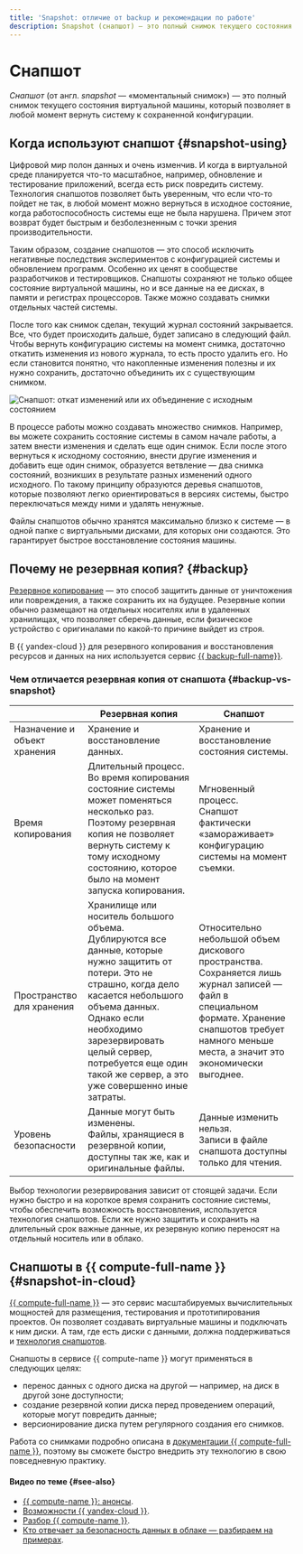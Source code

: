 ```yaml
---
title: 'Snapshot: отличие от backup и рекомендации по работе'
description: Snapshot (снапшот) — это полный снимок текущего состояния виртуальной машины, который позволяет в любой момент вернуть систему к сохраненной конфигурации.
---
```


# Снапшот

_Снапшот_ (от англ. _snapshot_ — «моментальный снимок») — это полный снимок текущего состояния виртуальной машины, который позволяет в любой момент вернуть систему к сохраненной конфигурации.

## Когда используют снапшот {#snapshot-using}

Цифровой мир полон данных и очень изменчив. И когда в виртуальной среде планируется что-то масштабное, например, обновление и тестирование приложений, всегда есть риск повредить систему. Технология снапшотов позволяет быть уверенным, что если что-то пойдет не так, в любой момент можно вернуться в исходное состояние, когда работоспособность системы еще не была нарушена. Причем этот возврат будет быстрым и безболезненным с точки зрения производительности.

Таким образом, создание снапшотов — это способ исключить негативные последствия экспериментов с конфигурацией системы и обновлением программ. Особенно их ценят в сообществе разработчиков и тестировщиков. Снапшоты сохраняют не только общее состояние виртуальной машины, но и все данные на ее дисках, в памяти и регистрах процессоров. Также можно создавать снимки отдельных частей системы.

После того как снимок сделан, текущий журнал состояний закрывается. Все, что будет происходить дальше, будет записано в следующий файл. Чтобы вернуть конфигурацию системы на момент снимка, достаточно откатить изменения из нового журнала, то есть просто удалить его. Но если становится понятно, что накопленные изменения полезны и их нужно сохранить, достаточно объединить их с существующим снимком.

![Снапшот: откат изменений или их объединение с исходным состоянием](../_assets/glossary/snapshot.svg)

В процессе работы можно создавать множество снимков. Например, вы можете сохранить состояние системы в самом начале работы, а затем внести изменения и сделать еще один снимок. Если после этого вернуться к исходному состоянию, внести другие изменения и добавить еще один снимок, образуется ветвление — два снимка состояний, возникших в результате разных изменений одного исходного. По такому принципу образуются деревья снапшотов, которые позволяют легко ориентироваться в версиях системы, быстро переключаться между ними и удалять ненужные.

Файлы снапшотов обычно хранятся максимально близко к системе — в одной папке с виртуальными дисками, для которых они создаются. Это гарантирует быстрое восстановление состояния машины.

## Почему не резервная копия? {#backup}

[Резервное копирование](backup.md) — это способ защитить данные от уничтожения или повреждения, а также сохранить их на будущее. Резервные копии обычно размещают на отдельных носителях или в удаленных хранилищах, что позволяет сберечь данные, если физическое устройство с оригиналами по какой-то причине выйдет из строя.

В {{ yandex-cloud }} для резервного копирования и восстановления ресурсов и данных на них используется сервис [{{ backup-full-name}}](../backup/concepts/index.md).

### Чем отличается резервная копия от снапшота {#backup-vs-snapshot}

| | **Резервная копия** | **Снапшот** |
| --- | --------------- | ----------- |
| Назначение и объект хранения | Хранение и восстановление данных. | Хранение и восстановление состояния системы. |
| Время копирования | Длительный процесс.<br/>Во время копирования состояние системы может поменяться несколько раз. Поэтому резервная копия не позволяет вернуть систему к тому исходному состоянию, которое было на момент запуска копирования. | Мгновенный процесс.<br/>Снапшот фактически «замораживает» конфигурацию системы на момент съемки. |
| Пространство для хранения | Хранилище или носитель большого объема.<br/>Дублируются все данные, которые нужно защитить от потери. Это не страшно, когда дело касается небольшого объема данных. Однако если необходимо зарезервировать целый сервер, потребуется еще один такой же сервер, а это уже совершенно иные затраты. | Относительно небольшой объем дискового пространства.<br/>Сохраняется лишь журнал записей — файл в специальном формате. Хранение снапшотов требует намного меньше места, а значит это экономически выгоднее. |
| Уровень безопасности | Данные могут быть изменены.<br/>Файлы, хранящиеся в резервной копии, доступны так же, как и оригинальные файлы. | Данные изменить нельзя.<br/>Записи в файле снапшота доступны только для чтения. |

Выбор технологии резервирования зависит от стоящей задачи. Если нужно быстро и на короткое время сохранить состояние системы, чтобы обеспечить возможность восстановления, используется технология снапшотов. Если же нужно защитить и сохранить на длительный срок важные данные, их резервную копию переносят на отдельный носитель или в облако.

## Снапшоты в {{ compute-full-name }} {#snapshot-in-cloud}

[{{ compute-full-name }}](/services/compute/) — это сервис масштабируемых вычислительных мощностей для размещения, тестирования и прототипирования проектов. Он позволяет создавать виртуальные машины и подключать к ним диски. А там, где есть диски с данными, должна поддерживаться и [технология снапшотов](../compute/concepts/snapshot.md).

Снапшоты в сервисе {{ compute-name }} могут применяться в следующих целях:
* перенос данных с одного диска на другой — например, на диск в другой зоне доступности;
* создание резервной копии диска перед проведением операций, которые могут повредить данные;
* версионирование диска путем регулярного создания его снимков.

Работа со снимками подробно описана в [документации {{ compute-full-name }}](../compute/), поэтому вы сможете быстро внедрить эту технологию в свою повседневную практику.

#### Видео по теме {#see-also}

* [{{ compute-name }}: анонсы](https://www.youtube.com/watch?v=HAH1ylEusvQ).
* [Возможности {{ yandex-cloud }}](https://www.youtube.com/watch?v=79IZ97Hj4jw).
* [Разбор {{ compute-name }}](https://www.youtube.com/watch?v=W1r7bBoDtZ8).
* [Кто отвечает за безопасность данных в облаке — разбираем на примерах](https://www.youtube.com/watch?v=TJvqHCi-lYQ).
